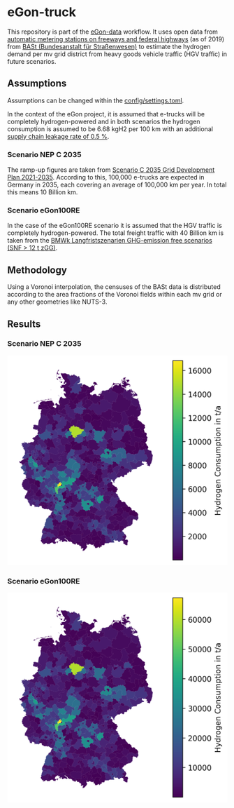 # eGon-truck

This repository is part of the [eGon-data](https://github.com/openego/eGon-data) workflow.
It uses open data from [automatic metering stations on freeways and federal highways](https://www.bast.de/DE/Verkehrstechnik/Fachthemen/v2-verkehrszaehlung/zaehl_node.html) (as of 2019) from [BASt (Bundesanstalt für Straßenwesen)](https://www.bast.de/DE/Home/home_node.html;jsessionid=F82FF1B81A7C5DED90D5951E666D87A9.live21321) to estimate the hydrogen demand per mv grid district from heavy goods vehicle traffic (HGV traffic) in future scenarios.

## Assumptions

Assumptions can be changed within the [config/settings.toml](https://github.com/RLI-sandbox/eGon-truck/blob/main/config/settings.toml).

In the context of the eGon project, it is assumed that e-trucks will be completely hydrogen-powered and in both scenarios the hydrogen consumption is assumed to be 6.68 kgH2 per 100 km with an additional [supply chain leakage rate of 0.5 %](https://www.energy.gov/eere/fuelcells/doe-technical-targets-hydrogen-delivery).

### Scenario NEP C 2035

The ramp-up figures are taken from [Scenario C 2035 Grid Development Plan 2021-2035](https://www.netzentwicklungsplan.de/sites/default/files/paragraphs-files/NEP_2035_V2021_2_Entwurf_Teil1.pdf). 
According to this, 100,000 e-trucks are expected in Germany in 2035, each covering an average of 100,000 km per year.
In total this means 10 Billion km.

### Scenario eGon100RE

In the case of the eGon100RE scenario it is assumed that the HGV traffic is completely hydrogen-powered.
The total freight traffic with 40 Billion km is taken from the [BMWk Langfristszenarien GHG-emission free scenarios (SNF > 12 t zGG)](https://www.langfristszenarien.de/enertile-explorer-wAssets/docs/LFS3_Langbericht_Verkehr_final.pdf#page=17).

## Methodology

Using a Voronoi interpolation, the censuses of the BASt data is distributed according to the area fractions of the Voronoi fields within each mv grid or any other geometries like NUTS-3.

## Results

### Scenario NEP C 2035

![NEP C 2035 results](res/voronoi_nep_scenario_nuts-3_hydrogen_consumption_per.png)

### Scenario eGon100RE

![NEP C 2035 results](res/voronoi_egon_scenario_nuts-3_hydrogen_consumption_per.png)
